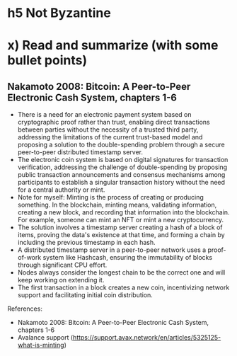 # h5 Not Byzantine

# x) Read and summarize (with some bullet points)
## Nakamoto 2008: Bitcoin: A Peer-to-Peer Electronic Cash System, chapters 1-6
- There is a need for an electronic payment system based on cryptographic proof rather than trust, enabling direct transactions between parties without the necessity of a trusted third party, addressing the limitations of the current trust-based model and proposing a solution to the double-spending problem through a secure peer-to-peer distributed timestamp server.
- The electronic coin system is based on digital signatures for transaction verification, addressing the challenge of double-spending by proposing public transaction announcements and consensus mechanisms among participants to establish a singular transaction history without the need for a central authority or mint.
- Note for myself: Minting is the process of creating or producing something. In the blockchain, minting means, validating information, creating a new block, and recording that information into the blockchain. For example, someone can mint an NFT or mint a new cryptocurrency.
- The solution involves a timestamp server creating a hash of a block of items, proving the data's existence at that time, and forming a chain by including the previous timestamp in each hash.
- A distributed timestamp server in a peer-to-peer network uses a proof-of-work system like Hashcash, ensuring the immutability of blocks through significant CPU effort.
- Nodes always consider the longest chain to be the correct one and will keep working on extending it.
- The first transaction in a block creates a new coin, incentivizing network support and facilitating initial coin distribution.


References:
- Nakamoto 2008: Bitcoin: A Peer-to-Peer Electronic Cash System, chapters 1-6
- Avalance support (https://support.avax.network/en/articles/5325125-what-is-minting)
